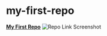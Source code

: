 # my-first-repo
<a href="https://shelly-simpson.github.io/my-first-repo/" target="_blank" ><strong>My First Repo</strong></a>
<img src="desktop/sandbox/repo_link_screenshot" alt="Repo Link Screenshot">
